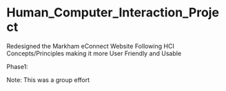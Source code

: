 # Human_Computer_Interaction_Project
Redesigned the Markham eConnect Website Following HCI Concepts/Principles making it more User Friendly and Usable

Phase1: 

Note: This was a group effort
